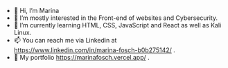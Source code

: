 - 👋 Hi, I’m Marina
- 👀 I’m mostly interested in the Front-end of websites and Cybersecurity.  
- 🌱 I’m currently learning HTML, CSS, JavaScript and React as well as Kali Linux.
- 📫 You can reach me via Linkedin at https://www.linkedin.com/in/marina-fosch-b0b275142/ .
- 💛 My portfolio https://marinafosch.vercel.app/ .


